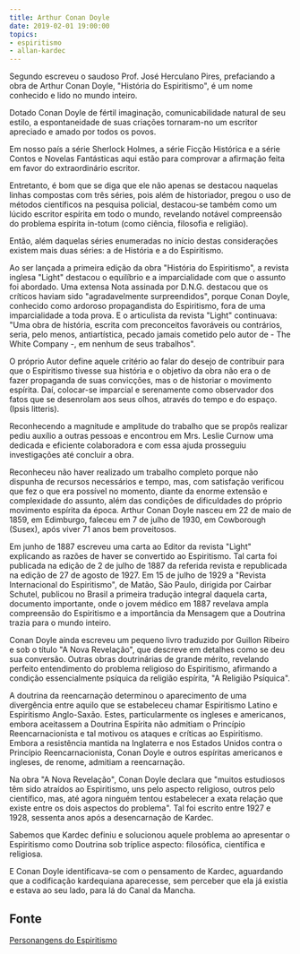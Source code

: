 ```yaml
---
title: Arthur Conan Doyle
date: 2019-02-01 19:00:00
topics: 
- espiritismo
- allan-kardec
---
```


Segundo escreveu o saudoso Prof. José Herculano Pires, prefaciando a obra de
Arthur Conan Doyle, "História do Espiritismo", é um nome conhecido e lido no
mundo inteiro.

Dotado Conan Doyle de fértil imaginação, comunicabilidade natural de seu estilo,
a espontaneidade de suas criações tornaram-no um escritor apreciado e amado por
todos os povos.

Em nosso país a série Sherlock Holmes, a série Ficção Histórica e a série Contos
e Novelas Fantásticas aqui estão para comprovar a afirmação feita em favor do
extraordinário escritor.

Entretanto, é bom que se diga que ele não apenas se destacou naquelas linhas
compostas com três séries, pois além de historiador, pregou o uso de métodos
científicos na pesquisa policial, destacou-se também como um lúcido escritor
espírita em todo o mundo, revelando notável compreensão do problema espírita
in-totum (como ciência, filosofia e religião).

Então, além daquelas séries enumeradas no início destas considerações existem
mais duas séries: a de História e a do Espiritismo.

Ao ser lançada a primeira edição da obra "História do Espiritismo", a revista
inglesa "Light" destacou o equilíbrio e a imparcialidade com que o assunto foi
abordado. Uma extensa Nota assinada por D.N.G. destacou que os críticos haviam
sido "agradavelmente surpreendidos", porque Conan Doyle, conhecido como ardoroso
propagandista do Espiritismo, fora de uma imparcialidade a toda prova.  E o
articulista da revista "Light" continuava: "Uma obra de história, escrita com
preconceitos favoráveis ou contrários, seria, pelo menos, antiartística, pecado
jamais cometido pelo autor de - The White Company -, em nenhum de seus
trabalhos".

O próprio Autor define aquele critério ao falar do desejo de contribuir para que
o Espiritismo tivesse sua história e o objetivo da obra não era o de fazer
propaganda de suas convicções, mas o de historiar o movimento espírita. Daí,
colocar-se imparcial e serenamente como observador dos fatos que se desenrolam
aos seus olhos, através do tempo e do espaço. (Ipsis litteris).

Reconhecendo a magnitude e amplitude do trabalho que se propôs realizar pediu
auxílio a outras pessoas e encontrou em Mrs. Leslie Curnow uma dedicada e
eficiente colaboradora e com essa ajuda prosseguiu investigações até concluir a
obra.

Reconheceu não haver realizado um trabalho completo porque não dispunha de
recursos necessários e tempo, mas, com satisfação verificou que fez o que era
possível no momento, diante da enorme extensão e complexidade do assunto, além
das condições de dificuldades do próprio movimento espírita da época. Arthur
Conan Doyle nasceu em 22 de maio de 1859, em Edimburgo, faleceu em 7 de julho de
1930, em Cowborough (Susex), após viver 71 anos bem proveitosos.

Em junho de 1887 escreveu uma carta ao Editor da revista "Lìght" explicando as
razões de haver se convertido ao Espiritismo. Tal carta foi publicada na edição
de 2 de julho de 1887 da referida revista e republicada na edição de 27 de
agosto de 1927. Em 15 de julho de 1929 a "Revista Internacional do Espiritismo",
de Matão, São Paulo, dirigida por Cairbar Schutel, publicou no Brasil a primeira
tradução integral daquela carta, documento importante, onde o jovem médico em
1887 revelava ampla compreensão do Espiritismo e a importância da Mensagem que a
Doutrina trazia para o mundo inteiro.

Conan Doyle ainda escreveu um pequeno livro traduzido por Guillon Ribeiro e sob
o título "A Nova Revelação", que descreve em detalhes como se deu sua conversão.
Outras obras doutrinárias de grande mérito, revelando perfeito entendimento do
problema religioso do Espiritismo, afirmando a condição essencialmente psíquica
da religião espírita, "A Religião Psíquica".

A doutrina da reencarnação determinou o aparecimento de uma divergência entre
aquilo que se estabeleceu chamar Espiritismo Latino e Espiritismo Anglo-Saxão.
Estes, particularmente os ingleses e americanos, embora aceitassem a Doutrina
Espírita não admitiam o Princípio Reencarnacionista e tal motivou os ataques e
críticas ao Espiritismo. Embora a resistência mantida na Inglaterra e nos
Estados Unidos contra o Princípio Reencarnacionista, Conan Doyle e outros
espíritas americanos e ingleses, de renome, admitiam a reencarnação.

Na obra "A Nova Revelação", Conan Doyle declara que "muitos estudiosos têm sido
atraídos ao Espiritismo, uns pelo aspecto religioso, outros pelo científico,
mas, até agora ninguém tentou estabelecer a exata relação que existe entre os
dois aspectos do problema". Tal foi escrito entre 1927 e 1928, sessenta anos
após a desencarnação de Kardec.

Sabemos que Kardec definiu e solucionou aquele problema ao apresentar o
Espiritismo como Doutrina sob tríplice aspecto: filosófica, científica e
religiosa.

E Conan Doyle identificava-se com o pensamento de Kardec, aguardando que a
codificação kardequiana aparecesse, sem perceber que ela já existia e estava ao
seu lado, para lá do Canal da Mancha.

## Fonte
[Personangens do Espiritismo](http://espiritaespiritismoberg.blogspot.com/2014/08/arthur-conan-doyle.html)

